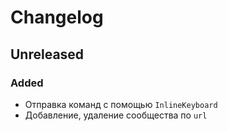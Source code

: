 # Changelog

## Unreleased

### Added

- Отправка команд с помощью `InlineKeyboard`
- Добавление, удаление сообщества по `url`